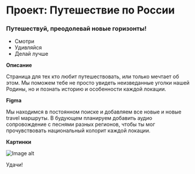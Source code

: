 ﻿# Проект: Путешествие по России

### Путешествуй, преодолевай новые горизонты!
* Смотри
* Удивляйся
* Делай лучше

**Описание**

Страница для тех кто любит путешествовать, или только мечтает об этом. 
Мы поможем тебе не просто увидеть неизведанные уголки нашей Родины, 
но и познать историю и особенности каждой локации. 

**Figma**

Мы находимся в постоянном поиске и добавляем все новые и новые  travel 
маршруты. В будующем планируем добавить аудио сопровождение с песнями разных регионов, 
чтобы ты мог прочувствовать национальный колорит каждой локации.

**Картинки**

![Image alt](https://github.com/NailMuhamatnurov/russian-travel/raw/tree/main/images/lead__polka.png)

Удачи!
